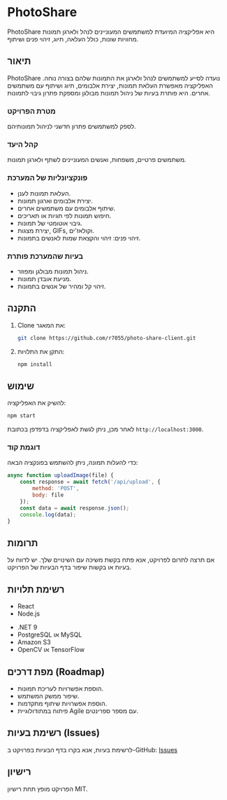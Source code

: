 # PhotoShare

PhotoShare היא אפליקציה המיועדת למשתמשים המעוניינים לנהל ולארגן תמונות מחוויות שונות, כולל העלאה, תיוג, זיהוי פנים ושיתוף.

## תיאור

PhotoShare נועדה לסייע למשתמשים לנהל ולארגן את התמונות שלהם בצורה נוחה. האפליקציה מאפשרת העלאת תמונות, יצירת אלבומים, תיוג ושיתוף עם משתמשים אחרים. היא פותרת בעיות של ניהול תמונות מבולגן ומספקת פתרון גיבוי לתמונות.

### מטרת הפרויקט
לספק למשתמשים פתרון חדשני לניהול תמונותיהם.

### קהל היעד
משתמשים פרטיים, משפחות, ואנשים המעוניינים לשתף ולארגן תמונות.

### פונקציונליות של המערכת
- העלאת תמונות לענן.
- יצירת אלבומים וארגון תמונות.
- שיתוף אלבומים עם משתמשים אחרים.
- חיפוש תמונות לפי תגיות או תאריכים.
- גיבוי אוטומטי של תמונות.
- יצירת מצגות, GIFs, וקולאז'ים.
- זיהוי פנים: זיהוי והקצאת שמות לאנשים בתמונות.

### בעיות שהמערכת פותרת
- ניהול תמונות מבולגן ומפוזר.
- מניעת אובדן תמונות.
- זיהוי קל ומהיר של אנשים בתמונות.

## התקנה

1. Clone את המאגר:
   ```bash
   git clone https://github.com/r7055/photo-share-client.git
   ```
2. התקן את התלויות:
   ```bash
   npm install
   ```

## שימוש

להשיק את האפליקציה:
```bash
npm start
```
לאחר מכן, ניתן לגשת לאפליקציה בדפדפן בכתובת `http://localhost:3000`.

### דוגמת קוד

כדי להעלות תמונה, ניתן להשתמש בפונקציה הבאה:
```javascript
async function uploadImage(file) {
    const response = await fetch('/api/upload', {
        method: 'POST',
        body: file
    });
    const data = await response.json();
    console.log(data);
}
```

## תרומות

אם תרצה לתרום לפרויקט, אנא פתח בקשת משיכה עם השינויים שלך. יש לדווח על בעיות או בקשות שיפור בדף הבעיות של הפרויקט.

## רשימת תלויות

- React
- Node.js
<!-- - Express -->
<!-- - MongoDB -->
- .NET 9
- PostgreSQL או MySQL
- Amazon S3
- OpenCV או TensorFlow

## מפת דרכים (Roadmap)

- הוספת אפשרויות לעריכת תמונות.
- שיפור ממשק המשתמש.
- הוספת אפשרויות שיתוף מתקדמות.
- פיתוח במתודולוגיית Agile עם מספר ספרינטים.

## רשימת בעיות (Issues)

לרשימת בעיות, אנא בקרו בדף הבעיות בפרויקט ב-GitHub: [Issues](https://github.com/r7055/photo-share-client/issues)

## רישיון

הפרויקט מופץ תחת רישיון MIT.